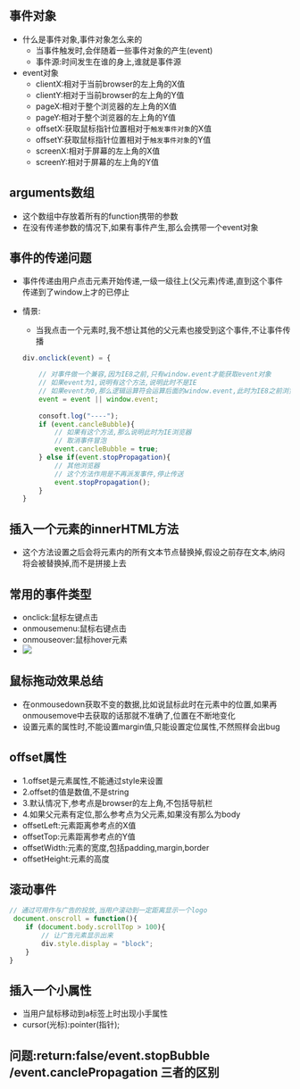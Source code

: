 ## 事件对象
- 什么是事件对象,事件对象怎么来的
	- 当事件触发时,会伴随着一些事件对象的产生(event)
	- 事件源:时间发生在谁的身上,谁就是事件源
- event对象
	- clientX:相对于当前browser的左上角的X值
	- clientY:相对于当前browser的左上角的Y值
	- pageX:相对于整个浏览器的左上角的X值
	- pageY:相对于整个浏览器的左上角的Y值
	- offsetX:获取鼠标指针位置相对于`触发事件对象`的X值
	- offsetY:获取鼠标指针位置相对于`触发事件对象`的Y值
	- screenX:相对于屏幕的左上角的X值
	- screenY:相对于屏幕的左上角的Y值

## arguments数组
- 这个数组中存放着所有的function携带的参数
- 在没有传递参数的情况下,如果有事件产生,那么会携带一个event对象

## 事件的传递问题
- 事件传递由用户点击元素开始传递,一级一级往上(父元素)传递,直到这个事件传递到了window上才的已停止
- 情景:
	- 当我点击一个元素时,我不想让其他的父元素也接受到这个事件,不让事件传播
	
	```js
	div.onclick(event) = {
	
		// 对事件做一个兼容,因为IE8之前,只有window.event才能获取event对象
		// 如果event为1,说明有这个方法,说明此时不是IE
		// 如果event为0,那么逻辑运算符会运算后面的window.event,此时为IE8之前浏览器
		event = event || window.event;
		
		consoft.log("----");
		if (event.cancleBubble){
			// 如果有这个方法,那么说明此时为IE浏览器
			// 取消事件冒泡
			event.cancleBubble = true;
		} else if(event.stopPropagation){
			// 其他浏览器
			// 这个方法作用是不再派发事件,停止传送
			event.stopPropagation();
		}
	}
	```
	
## 插入一个元素的innerHTML方法
- 这个方法设置之后会将元素内的所有文本节点替换掉,假设之前存在文本,纳闷将会被替换掉,而不是拼接上去

## 常用的事件类型
- onclick:鼠标左键点击
- onmousemenu:鼠标右键点击
- onmouseover:鼠标hover元素
- ![](/Users/W-Q/Desktop/截图/Snip20170525_2.png)

## 鼠标拖动效果总结
- 在onmousedown获取不变的数据,比如说鼠标此时在元素中的位置,如果再onmousemove中去获取的话那就不准确了,位置在不断地变化
- 设置元素的属性时,不能设置margin值,只能设置定位属性,不然照样会出bug

## offset属性
- 1.offset是元素属性,不能通过style来设置
- 2.offset的值是数值,不是string
- 3.默认情况下,参考点是browser的左上角,不包括导航栏
- 4.如果父元素有定位,那么参考点为父元素,如果没有那么为body
- offsetLeft:元素距离参考点的X值
- offsetTop:元素距离参考点的Y值
- offsetWidth:元素的宽度,包括padding,margin,border
- offsetHeight:元素的高度

## 滚动事件

```js
// 通过可用作与广告的投放,当用户滚动到一定距离显示一个logo
 document.onscroll = function(){
	if (document.body.scrollTop > 100){
		// 让广告元素显示出来
		div.style.display = "block";
	}
}
```
## 插入一个小属性
- 当用户鼠标移动到a标签上时出现小手属性
- cursor(光标):pointer(指针);


## 问题:return:false/event.stopBubble /event.canclePropagation 三者的区别